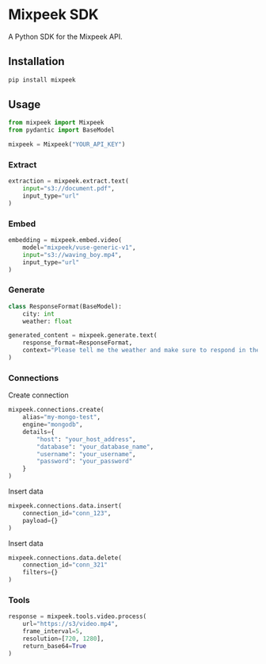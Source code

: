 # Mixpeek SDK

A Python SDK for the Mixpeek API.

## Installation

```bash
pip install mixpeek
```

## Usage

```python
from mixpeek import Mixpeek
from pydantic import BaseModel

mixpeek = Mixpeek("YOUR_API_KEY")

```

### Extract

```python
extraction = mixpeek.extract.text(
    input="s3://document.pdf",
    input_type="url"
)
```

### Embed

```python
embedding = mixpeek.embed.video(
    model="mixpeek/vuse-generic-v1",
    input="s3://waving_boy.mp4",
    input_type="url"
)
```

### Generate

```python
class ResponseFormat(BaseModel):
    city: int
    weather: float

generated_content = mixpeek.generate.text(
    response_format=ResponseFormat,
    context="Please tell me the weather and make sure to respond in the provided JSON schema"
)
```

### Connections

Create connection

```python
mixpeek.connections.create(
    alias="my-mongo-test",
    engine="mongodb",
    details={
        "host": "your_host_address",
        "database": "your_database_name",
        "username": "your_username",
        "password": "your_password"
    }
)
```

Insert data

```python
mixpeek.connections.data.insert(
    connection_id="conn_123",
    payload={}
)
```

Insert data

```python
mixpeek.connections.data.delete(
    connection_id="conn_321"
    filters={}
)
```

### Tools

```python
response = mixpeek.tools.video.process(
    url="https://s3/video.mp4",
    frame_interval=5,
    resolution=[720, 1280],
    return_base64=True
)
```
